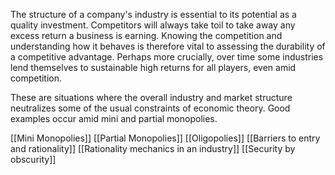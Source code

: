 

The structure of a company's industry is essential to its potential as a quality investment. Competitors will always take toil to take away any excess return a business is earning. Knowing the competition and understanding how it behaves is therefore vital to assessing the durability of a competitive advantage. Perhaps more crucially, over time some industries lend themselves to sustainable high returns for all players, even amid competition. 

These are situations where the overall industry and market structure neutralizes some of the usual constraints of economic theory. Good examples occur amid mini and partial monopolies.


[[Mini Monopolies]]
[[Partial Monopolies]]
[[Oligopolies]]
[[Barriers to entry and rationality]]
[[Rationality mechanics in an industry]]
[[Security by obscurity]]